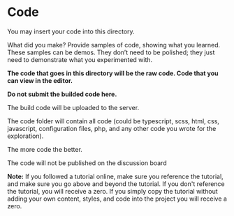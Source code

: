 # Code

You may insert your code into this directory. 

What did you make? Provide samples of code, showing what you learned. These samples can be demos. They don’t need to be polished; they just need to demonstrate what you experimented with.

**The code that goes in this directory will be the raw code. Code that you can view in the editor.**

**Do not submit the builded code here.**

The build code will be uploaded to the server. 

The code folder will contain all code (could be typescript, scss, html, css, javascript, configuration files, php, and any other code you wrote for the exploration). 

The more code the better.

The code will not be published on the discussion board

**Note:** If you followed a tutorial online, make sure you reference the tutorial, and make sure you go above and beyond the tutorial. If you don't reference the tutorial, you will receive a zero. If you simply copy the tutorial without adding your own content, styles, and code into the project you will receive a zero. 
